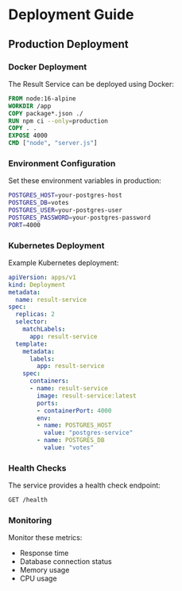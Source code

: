 # Deployment Guide

## Production Deployment

### Docker Deployment

The Result Service can be deployed using Docker:

```dockerfile
FROM node:16-alpine
WORKDIR /app
COPY package*.json ./
RUN npm ci --only=production
COPY . .
EXPOSE 4000
CMD ["node", "server.js"]
```

### Environment Configuration

Set these environment variables in production:

```bash
POSTGRES_HOST=your-postgres-host
POSTGRES_DB=votes
POSTGRES_USER=your-postgres-user
POSTGRES_PASSWORD=your-postgres-password
PORT=4000
```

### Kubernetes Deployment

Example Kubernetes deployment:

```yaml
apiVersion: apps/v1
kind: Deployment
metadata:
  name: result-service
spec:
  replicas: 2
  selector:
    matchLabels:
      app: result-service
  template:
    metadata:
      labels:
        app: result-service
    spec:
      containers:
      - name: result-service
        image: result-service:latest
        ports:
        - containerPort: 4000
        env:
        - name: POSTGRES_HOST
          value: "postgres-service"
        - name: POSTGRES_DB
          value: "votes"
```

### Health Checks

The service provides a health check endpoint:

```bash
GET /health
```

### Monitoring

Monitor these metrics:
- Response time
- Database connection status
- Memory usage
- CPU usage